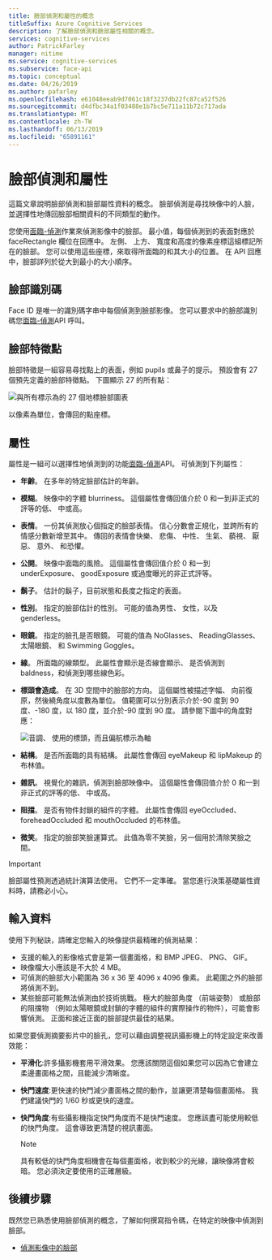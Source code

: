 ```yaml
---
title: 臉部偵測和屬性的概念
titleSuffix: Azure Cognitive Services
description: 了解臉部偵測和臉部屬性相關的概念。
services: cognitive-services
author: PatrickFarley
manager: nitime
ms.service: cognitive-services
ms.subservice: face-api
ms.topic: conceptual
ms.date: 04/26/2019
ms.author: pafarley
ms.openlocfilehash: e61048eeab9d7061c18f3237db22fc87ca52f526
ms.sourcegitcommit: d4dfbc34a1f03488e1b7bc5e711a11b72c717ada
ms.translationtype: MT
ms.contentlocale: zh-TW
ms.lasthandoff: 06/13/2019
ms.locfileid: "65891161"
---
```

# <a name="face-detection-and-attributes"></a>臉部偵測和屬性

這篇文章說明臉部偵測和臉部屬性資料的概念。 臉部偵測是尋找映像中的人臉，並選擇性地傳回臉部相關資料的不同類型的動作。

您使用[面臨-偵測](https://westus.dev.cognitive.microsoft.com/docs/services/563879b61984550e40cbbe8d/operations/563879b61984550f30395236)作業來偵測影像中的臉部。 最小值，每個偵測到的表面對應於 faceRectangle 欄位在回應中。 左側、 上方、 寬度和高度的像素座標這組標記所在的臉部。 您可以使用這些座標，來取得所面臨的和其大小的位置。 在 API 回應中，臉部詳列於從大到最小的大小順序。

## <a name="face-id"></a>臉部識別碼

Face ID 是唯一的識別碼字串中每個偵測到臉部影像。 您可以要求中的臉部識別碼您[面臨-偵測](https://westus.dev.cognitive.microsoft.com/docs/services/563879b61984550e40cbbe8d/operations/563879b61984550f30395236)API 呼叫。

## <a name="face-landmarks"></a>臉部特徵點

臉部特徵是一組容易尋找點上的表面，例如 pupils 或鼻子的提示。 預設會有 27 個預先定義的臉部特徵點。 下圖顯示 27 的所有點：

![與所有標示為的 27 個地標臉部圖表](../Images/landmarks.1.jpg)

以像素為單位，會傳回的點座標。

## <a name="attributes"></a>屬性

屬性是一組可以選擇性地偵測到的功能[面臨-偵測](https://westus.dev.cognitive.microsoft.com/docs/services/563879b61984550e40cbbe8d/operations/563879b61984550f30395236)API。 可偵測到下列屬性：

* **年齡**。 在多年的特定臉部估計的年齡。
* **模糊**。 映像中的字體 blurriness。 這個屬性會傳回值介於 0 和一到非正式的評等的低、 中或高。
* **表情**。 一份其偵測放心個指定的臉部表情。 信心分數會正規化，並跨所有的情感分數新增至其中。 傳回的表情會快樂、 悲傷、 中性、 生氣、 藐視、 厭惡、 意外、 和恐懼。
* **公開**。 映像中面臨的風險。 這個屬性會傳回值介於 0 和一到 underExposure、 goodExposure 或過度曝光的非正式評等。
* **鬍子**。 估計的鬍子，目前狀態和長度之指定的表面。
* **性別**。 指定的臉部估計的性別。 可能的值為男性、 女性，以及 genderless。
* **眼鏡**。 指定的臉孔是否眼鏡。 可能的值為 NoGlasses、 ReadingGlasses、 太陽眼鏡、 和 Swimming Goggles。
* **線**。 所面臨的線類型。 此屬性會顯示是否線會顯示、 是否偵測到 baldness，和偵測到哪些線色彩。
* **標頭會造成**。 在 3D 空間中的臉部的方向。 這個屬性被描述字幅、 向前復原，然後繞角度以度數為單位。 值範圍可以分別表示介於-90 度到 90 度、-180 度，以 180 度，並介於-90 度到 90 度。 請參閱下圖中的角度對應：

    ![音調、 使用的標頭，而且偏航標示為軸](../Images/headpose.1.jpg)
* **結構**。 是否所面臨的具有結構。 此屬性會傳回 eyeMakeup 和 lipMakeup 的布林值。
* **雜訊**。 視覺化的雜訊，偵測到臉部映像中。 這個屬性會傳回值介於 0 和一到非正式的評等的低、 中或高。
* **阻擋**。 是否有物件封鎖的組件的字體。 此屬性會傳回 eyeOccluded、 foreheadOccluded 和 mouthOccluded 的布林值。
* **微笑**。 指定的臉部笑臉運算式。 此值為零不笑臉，另一個用於清除笑臉之間。

> [!IMPORTANT]
> 臉部屬性預測透過統計演算法使用。 它們不一定準確。 當您進行決策基礎屬性資料時，請務必小心。

## <a name="input-data"></a>輸入資料

使用下列秘訣，請確定您輸入的映像提供最精確的偵測結果：

* 支援的輸入的影像格式會是第一個畫面格，和 BMP JPEG、 PNG、 GIF。
* 映像檔大小應該是不大於 4 MB。
* 可偵測的臉部大小範圍為 36 x 36 至 4096 x 4096 像素。 此範圍之外的臉部將偵測不到。
* 某些臉部可能無法偵測由於技術挑戰。 極大的臉部角度 （前端姿勢） 或臉部的阻擋物 （例如太陽眼鏡或封鎖的字體的組件的實際操作的物件），可能會影響偵測。 正面和接近正面的臉部提供最佳的結果。

如果您要偵測摘要影片中的臉孔，您可以藉由調整視訊攝影機上的特定設定來改善效能：

* **平滑化**:許多攝影機套用平滑效果。 您應該關閉這個如果您可以因為它會建立柔邊畫面格之間，且能減少清晰度。
* **快門速度**:更快速的快門減少畫面格之間的動作，並讓更清楚每個畫面格。 我們建議快門的 1/60 秒或更快的速度。
* **快門角度**:有些攝影機指定快門角度而不是快門速度。 您應該盡可能使用較低的快門角度。 這會導致更清楚的視訊畫面。

    >[!NOTE]
    > 具有較低的快門角度相機會在每個畫面格，收到較少的光線，讓映像將會較暗。 您必須決定要使用的正確層級。

## <a name="next-steps"></a>後續步驟

既然您已熟悉使用臉部偵測的概念，了解如何撰寫指令碼，在特定的映像中偵測到臉部。

* [偵測影像中的臉部](../Face-API-How-to-Topics/HowtoDetectFacesinImage.md)